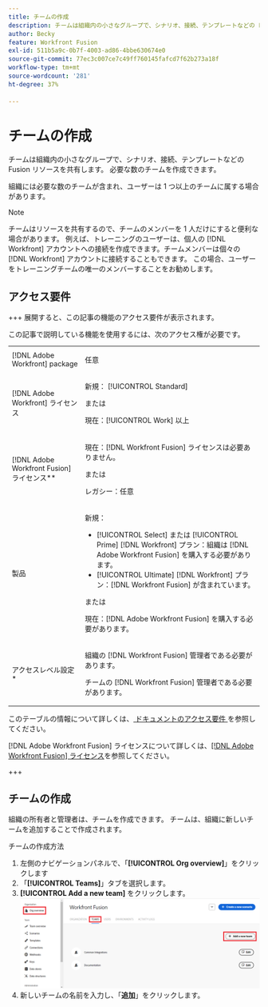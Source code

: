 ```yaml
---
title: チームの作成
description: チームは組織内の小さなグループで、シナリオ、接続、テンプレートなどの Fusion リソースを共有します。 必要な数のチームを作成できます。
author: Becky
feature: Workfront Fusion
exl-id: 511b5a9c-0b7f-4003-ad86-4bbe630674e0
source-git-commit: 77ec3c007ce7c49ff760145fafcd7f62b273a18f
workflow-type: tm+mt
source-wordcount: '281'
ht-degree: 37%

---
```


# チームの作成

チームは組織内の小さなグループで、シナリオ、接続、テンプレートなどの Fusion リソースを共有します。 必要な数のチームを作成できます。

組織には必要な数のチームが含まれ、ユーザーは 1 つ以上のチームに属する場合があります。

>[!NOTE]
>
>チームはリソースを共有するので、チームのメンバーを 1 人だけにすると便利な場合があります。 例えば、トレーニングのユーザーは、個人の [!DNL Workfront] アカウントへの接続を作成できます。チームメンバーは個々の [!DNL Workfront] アカウントに接続することもできます。 この場合、ユーザーをトレーニングチームの唯一のメンバーすることをお勧めします。

## アクセス要件

+++ 展開すると、この記事の機能のアクセス要件が表示されます。

この記事で説明している機能を使用するには、次のアクセス権が必要です。

<table style="table-layout:auto">
 <col> 
 <col> 
 <tbody> 
  <tr> 
   <td role="rowheader">[!DNL Adobe Workfront] package</td> 
   <td> <p>任意</p> </td> 
  </tr> 
  <tr data-mc-conditions=""> 
   <td role="rowheader">[!DNL Adobe Workfront] ライセンス</td> 
   <td> <p>新規： [!UICONTROL Standard]</p><p>または</p><p>現在：[!UICONTROL Work] 以上</p> </td> 
  </tr> 
  <tr> 
   <td role="rowheader">[!DNL Adobe Workfront Fusion] ライセンス**</td> 
   <td>
   <p>現在：[!DNL Workfront Fusion] ライセンスは必要ありません。</p>
   <p>または</p>
   <p>レガシー：任意 </p>
   </td> 
  </tr> 
  <tr> 
   <td role="rowheader">製品</td> 
   <td>
   <p>新規：</p> <ul><li>[!UICONTROL Select] または [!UICONTROL Prime] [!DNL Workfront] プラン：組織は [!DNL Adobe Workfront Fusion] を購入する必要があります。</li><li>[!UICONTROL Ultimate] [!DNL Workfront] プラン：[!DNL Workfront Fusion] が含まれています。</li></ul>
   <p>または</p>
   <p>現在：[!DNL Adobe Workfront Fusion] を購入する必要があります。</p>
   </td> 
  </tr>
  <tr data-mc-conditions=""> 
   <td role="rowheader">アクセスレベル設定*</td> 
   <td> 
     <p>組織の [!DNL Workfront Fusion] 管理者である必要があります。</p>
     <p>チームの [!DNL Workfront Fusion] 管理者である必要があります。</p>
   </td> 
  </tr> 
   </td> 
  </tr> 
 </tbody> 
</table>

このテーブルの情報について詳しくは、[ ドキュメントのアクセス要件 ](/help/workfront-fusion/references/licenses-and-roles/access-level-requirements-in-documentation.md) を参照してください。

[!DNL Adobe Workfront Fusion] ライセンスについて詳しくは、[[!DNL Adobe Workfront Fusion] ライセンス](/help/workfront-fusion/set-up-and-manage-workfront-fusion/licensing-operations-overview/license-automation-vs-integration.md)を参照してください。

+++



## チームの作成

組織の所有者と管理者は、チームを作成できます。 チームは、組織に新しいチームを追加することで作成されます。

チームの作成方法

1. 左側のナビゲーションパネルで、「**[!UICONTROL Org overview]**」をクリックします
1. 「**[!UICONTROL Teams]**」タブを選択します。
1. **[!UICONTROL Add a new team]** をクリックします。
   ![チームの作成](assets/create-new-team-button.png)
1. 新しいチームの名前を入力し、「**追加**」をクリックします。
